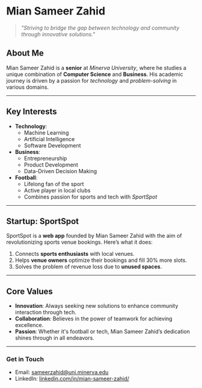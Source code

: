 # **Mian Sameer Zahid**

> *"Striving to bridge the gap between technology and community through innovative solutions."*

## **About Me**
Mian Sameer Zahid is a **senior** at *Minerva University*, where he studies a unique combination of **Computer Science** and **Business**. His academic journey is driven by a passion for *technology* and *problem-solving* in various domains.

---

## **Key Interests**
- **Technology**:
  - Machine Learning
  - Artificial Intelligence
  - Software Development
- **Business**:
  - Entrepreneurship
  - Product Development
  - Data-Driven Decision Making
- **Football**:
  - Lifelong fan of the sport
  - Active player in local clubs
  - Combines passion for sports and tech with *SportSpot*

---

## **Startup: SportSpot**
SportSpot is a **web app** founded by Mian Sameer Zahid with the aim of revolutionizing sports venue bookings. Here’s what it does:
1. Connects **sports enthusiasts** with local venues.
2. Helps **venue owners** optimize their bookings and fill 30% more slots.
3. Solves the problem of revenue loss due to **unused spaces**.

---

## **Core Values**
- **Innovation**: Always seeking new solutions to enhance community interaction through tech.
- **Collaboration**: Believes in the power of teamwork for achieving excellence.
- **Passion**: Whether it's football or tech, Mian Sameer Zahid’s dedication shines through in all endeavors.

---

### **Get in Touch**
- Email: [sameerzahid@uni.minerva.edu](mailto:sameerzahid@uni.minerva.edu)
- LinkedIn: [linkedin.com/in/mian-sameer-zahid/](https://www.linkedin.com/in/mian-sameer-zahid/)
